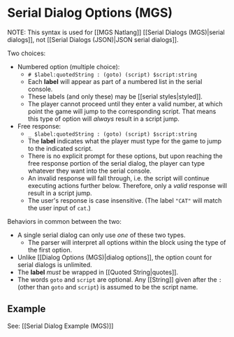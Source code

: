 # Serial Dialog Options (MGS)

NOTE: This syntax is used for [[MGS Natlang]] [[Serial Dialogs (MGS)|serial dialogs]], not [[Serial Dialogs (JSON)|JSON serial dialogs]].

Two choices:

- Numbered option (multiple choice):
	- `# $label:quotedString : (goto) (script) $script:string`
	- Each **label** will appear as part of a numbered list in the serial console.
	- These labels (and only these) may be [[serial styles|styled]].
	- The player cannot proceed until they enter a valid number, at which point the game will jump to the corresponding script. That means this type of option will *always* result in a script jump.
- Free response:
	- `_ $label:quotedString : (goto) (script) $script:string`
	- The **label** indicates what the player must type for the game to jump to the indicated script.
	- There is no explicit prompt for these options, but upon reaching the free response portion of the serial dialog, the player can type whatever they want into the serial console.
	- An invalid response will fall through, i.e. the script will continue executing actions further below. Therefore, only a *valid* response will result in a script jump.
	- The user's response is case insensitive. (The label `"CAT"` will match the user input of `cat`.)

Behaviors in common between the two:

- A single serial dialog can only use *one* of these two types.
	- The parser will interpret all options within the block using the type of the first option.
- Unlike [[Dialog Options (MGS)|dialog options]], the option count for serial dialogs is unlimited.
- The **label** *must* be wrapped in [[Quoted String|quotes]].
- The words `goto` and `script` are optional. Any [[String]] given after the `:` (other than `goto` and `script`) is assumed to be the script name.

## Example

See: [[Serial Dialog Example (MGS)]]
